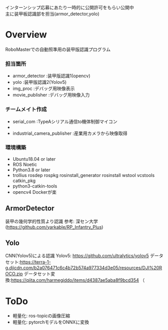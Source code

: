 インターンシップ応募にあたり一時的に公開許可をもらい公開中  
主に装甲板認識部を担当(armor_detector,yolo)

# Overview
RoboMasterでの自動照準用の装甲版認識プログラム
### 担当箇所
- armor_detector :装甲版認識1(opencv)
- yolo :装甲版認識2(Yolov5)
- img_proc :デバッグ用映像表示
- movie_publisher :デバッグ用映像入力
### チームメイト作成
- serial_com :TypeAシリアル通信to機体制御マイコン
- 
- industrial_camera_publisher :産業用カメラから映像取得

### 環境構築
- Ubuntu18.04 or later
- ROS Noetic
- Python3.8 or later
- trollius rosdep rospkg rosinstall_generator rosinstall wstool vcstools catkin_pkg
- python3-catkin-tools
- opencv4
Dockerが楽

## ArmorDetector
装甲の幾何学的性質より認識
参考: 深セン大学(https://github.com/yarkable/RP_Infantry_Plus)

## Yolo
CNN(Yolov5)による認識
Yolov5: https://github.com/ultralytics/yolov5
データセット:https://terra-1-g.djicdn.com/b2a076471c6c4b72b574a977334d3e05/resources/DJI%20ROCO.zip
データセット変換:https://qiita.com/harmegiddo/items/d4387ae5aba8f9bcd354 （


# ToDo
- 軽量化: ros-topicの画像圧縮
- 軽量化: pytorchモデルをONNXに変換
